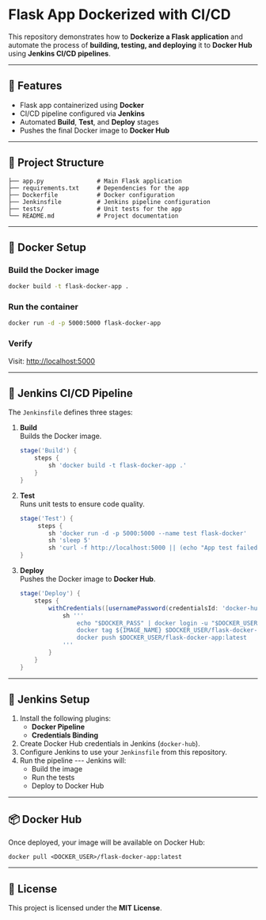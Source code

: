 # Flask App Dockerized with CI/CD

This repository demonstrates how to **Dockerize a Flask application**
and automate the process of **building, testing, and deploying** it to
**Docker Hub** using **Jenkins CI/CD pipelines**.

------------------------------------------------------------------------

## 🚀 Features

-   Flask app containerized using **Docker**
-   CI/CD pipeline configured via **Jenkins**
-   Automated **Build**, **Test**, and **Deploy** stages
-   Pushes the final Docker image to **Docker Hub**

------------------------------------------------------------------------

## 📂 Project Structure

    ├── app.py               # Main Flask application
    ├── requirements.txt     # Dependencies for the app
    ├── Dockerfile           # Docker configuration
    ├── Jenkinsfile          # Jenkins pipeline configuration
    ├── tests/               # Unit tests for the app
    └── README.md            # Project documentation

------------------------------------------------------------------------

## 🐳 Docker Setup

### Build the Docker image

``` bash
docker build -t flask-docker-app .
```

### Run the container

``` bash
docker run -d -p 5000:5000 flask-docker-app
```

### Verify

Visit: <http://localhost:5000>

------------------------------------------------------------------------

## 🔧 Jenkins CI/CD Pipeline

The `Jenkinsfile` defines three stages:

1.  **Build**\
    Builds the Docker image.

    ``` groovy
    stage('Build') {
        steps {
            sh 'docker build -t flask-docker-app .'
        }
    }
    ```

2.  **Test**\
    Runs unit tests to ensure code quality.

    ``` groovy
    stage('Test') {
         steps {
            sh 'docker run -d -p 5000:5000 --name test flask-docker'
            sh 'sleep 5'
            sh 'curl -f http://localhost:5000 || (echo "App test failed" && exit 1)'        }
    }
    ```

3.  **Deploy**\
    Pushes the Docker image to **Docker Hub**.

    ``` groovy
    stage('Deploy') {
        steps {
            withCredentials([usernamePassword(credentialsId: 'docker-hub', usernameVariable: 'DOCKER_USER', passwordVariable: 'DOCKER_PASS')]) {
                sh '''
                    echo "$DOCKER_PASS" | docker login -u "$DOCKER_USER" --password-stdin
                    docker tag ${IMAGE_NAME} $DOCKER_USER/flask-docker-app
                    docker push $DOCKER_USER/flask-docker-app:latest
                '''
            }
        }
    }
    ```

------------------------------------------------------------------------

## 🔑 Jenkins Setup

1.  Install the following plugins:
    -   **Docker Pipeline**
    -   **Credentials Binding**
2.  Create Docker Hub credentials in Jenkins (`docker-hub`).
3.  Configure Jenkins to use your `Jenkinsfile` from this repository.
4.  Run the pipeline --- Jenkins will:
    -   Build the image
    -   Run the tests
    -   Deploy to Docker Hub

------------------------------------------------------------------------

## 📦 Docker Hub

Once deployed, your image will be available on Docker Hub:

    docker pull <DOCKER_USER>/flask-docker-app:latest

------------------------------------------------------------------------

## 📜 License

This project is licensed under the **MIT License**.
